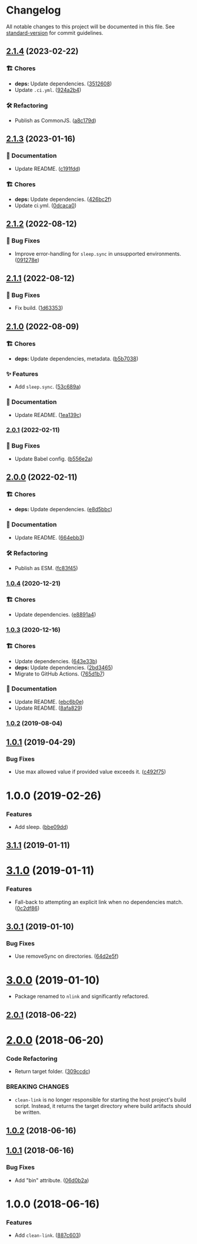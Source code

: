 # Changelog

All notable changes to this project will be documented in this file. See [standard-version](https://github.com/conventional-changelog/standard-version) for commit guidelines.

## [2.1.4](https://github.com/darkobits/sleep/compare/v2.1.3...v2.1.4) (2023-02-22)


### 🏗 Chores

* **deps:** Update dependencies. ([3512608](https://github.com/darkobits/sleep/commit/3512608b7605c06ff7c6a8a1ca1d7be537000947))
* Update `.ci.yml`. ([924a2b4](https://github.com/darkobits/sleep/commit/924a2b449779865f5e2cd65c0400501fc477885a))


### 🛠 Refactoring

* Publish as CommonJS. ([a8c179d](https://github.com/darkobits/sleep/commit/a8c179d1f83bc17d40a69189386939b94be5d12c))

## [2.1.3](https://github.com/darkobits/sleep/compare/v2.1.2...v2.1.3) (2023-01-16)


### 📖 Documentation

* Update README. ([c191fdd](https://github.com/darkobits/sleep/commit/c191fddf59ef6b490cee4df1f34a2844249bd4b1))


### 🏗 Chores

* **deps:** Update dependencies. ([426bc2f](https://github.com/darkobits/sleep/commit/426bc2f450c2024d4820bc52d094ff95b2878d8f))
* Update ci.yml. ([0dcaca0](https://github.com/darkobits/sleep/commit/0dcaca0d7c1ba0016999c755cd67af5a23f8f6e0))

## [2.1.2](https://github.com/darkobits/sleep/compare/v2.1.1...v2.1.2) (2022-08-12)


### 🐞 Bug Fixes

* Improve error-handling for `sleep.sync` in unsupported environments. ([091278e](https://github.com/darkobits/sleep/commit/091278ef6077ef5cf9aa9bb4090d614b607d3f29))

## [2.1.1](https://github.com/darkobits/sleep/compare/v2.1.0...v2.1.1) (2022-08-12)


### 🐞 Bug Fixes

* Fix build. ([1d63353](https://github.com/darkobits/sleep/commit/1d63353870c148e05006ed0f7c1e2d5027b7e9d2))

## [2.1.0](https://github.com/darkobits/sleep/compare/v2.0.1...v2.1.0) (2022-08-09)


### 🏗 Chores

* **deps:** Update dependencies, metadata. ([b5b7038](https://github.com/darkobits/sleep/commit/b5b7038909a00ef3397b5be61b1ec90d30414323))


### ✨ Features

* Add `sleep.sync`. ([53c689a](https://github.com/darkobits/sleep/commit/53c689af79d8d9185edeeebc8da62afce49c00dc))


### 📖 Documentation

* Update README. ([1ea139c](https://github.com/darkobits/sleep/commit/1ea139c3474b5cae97f887b6d8a8521e14a5c72e))

### [2.0.1](https://github.com/darkobits/sleep/compare/v2.0.0...v2.0.1) (2022-02-11)


### 🐞 Bug Fixes

* Update Babel config. ([b556e2a](https://github.com/darkobits/sleep/commit/b556e2aade88e146723c5fbe3114b76a736534da))

## [2.0.0](https://github.com/darkobits/sleep/compare/v1.0.4...v2.0.0) (2022-02-11)


### 🏗 Chores

* **deps:** Update dependencies. ([e8d5bbc](https://github.com/darkobits/sleep/commit/e8d5bbc423d8a370ef960208a15410a6a2d40fc3))


### 📖 Documentation

* Update README. ([664ebb3](https://github.com/darkobits/sleep/commit/664ebb3b9c96be262e14aae5252585672a3e9347))


### 🛠 Refactoring

* Publish as ESM. ([fc83f45](https://github.com/darkobits/sleep/commit/fc83f459240048e5fc7a9b2ba09ebe8acdb7f157))

### [1.0.4](https://github.com/darkobits/sleep/compare/v1.0.3...v1.0.4) (2020-12-21)


### 🏗 Chores

* Update dependencies. ([e8891a4](https://github.com/darkobits/sleep/commit/e8891a41648d9fe7fcc48a174acf6ba74c6a7088))

### [1.0.3](https://github.com/darkobits/sleep/compare/v1.0.2...v1.0.3) (2020-12-16)


### 🏗 Chores

* Update dependencies. ([643e33b](https://github.com/darkobits/sleep/commit/643e33b1e338fb068db1973469df308cf9e7b0ba))
* **deps:** Update dependencies. ([2bd3465](https://github.com/darkobits/sleep/commit/2bd3465db591ee5bc7ba3fdfb5af26eaf069efd3))
* Migrate to GitHub Actions. ([765d1b7](https://github.com/darkobits/sleep/commit/765d1b78ce3ef8ead448ab2dde686b600e7853af))


### 📖 Documentation

* Update README. ([ebc6b0e](https://github.com/darkobits/sleep/commit/ebc6b0e433d0f3924f4d0f81cbe319bbb4b3a2e3))
* Update README. ([8afa829](https://github.com/darkobits/sleep/commit/8afa829c70ce5964ed4a8ce26b13644ff2a97a70))

### [1.0.2](https://github.com/darkobits/sleep/compare/v1.0.1...v1.0.2) (2019-08-04)

## [1.0.1](https://github.com/darkobits/sleep/compare/v1.0.0...v1.0.1) (2019-04-29)


### Bug Fixes

* Use max allowed value if provided value exceeds it. ([c492f75](https://github.com/darkobits/sleep/commit/c492f75))



# 1.0.0 (2019-02-26)


### Features

* Add sleep. ([bbe09dd](https://github.com/darkobits/sleep/commit/bbe09dd))



<a name="3.1.1"></a>
## [3.1.1](https://github.com/darkobits/nlink/compare/v3.1.0...v3.1.1) (2019-01-11)



<a name="3.1.0"></a>
# [3.1.0](https://github.com/darkobits/nlink/compare/v3.0.1...v3.1.0) (2019-01-11)


### Features

* Fall-back to attempting an explicit link when no dependencies match. ([0c2df86](https://github.com/darkobits/nlink/commit/0c2df86))



<a name="3.0.1"></a>
## [3.0.1](https://github.com/darkobits/nlink/compare/v3.0.0...v3.0.1) (2019-01-10)


### Bug Fixes

* Use removeSync on directories. ([64d2e5f](https://github.com/darkobits/nlink/commit/64d2e5f))



<a name="3.0.0"></a>
# [3.0.0](https://github.com/darkobits/nlink/compare/v2.0.1...v3.0.0) (2019-01-10)

* Package renamed to `nlink` and significantly refactored.


<a name="2.0.1"></a>
## [2.0.1](https://github.com/darkobits/nlink/compare/v2.0.0...v2.0.1) (2018-06-22)



<a name="2.0.0"></a>
# [2.0.0](https://github.com/darkobits/nlink/compare/v1.0.2...v2.0.0) (2018-06-20)


### Code Refactoring

* Return target folder. ([309ccdc](https://github.com/darkobits/nlink/commit/309ccdc))


### BREAKING CHANGES

* `clean-link` is no longer responsible for starting the host project's build script. Instead, it returns the target directory where build artifacts should be written.



<a name="1.0.2"></a>
## [1.0.2](https://github.com/darkobits/nlink/compare/v1.0.1...v1.0.2) (2018-06-16)



<a name="1.0.1"></a>
## [1.0.1](https://github.com/darkobits/nlink/compare/v1.0.0...v1.0.1) (2018-06-16)


### Bug Fixes

* Add "bin" attribute. ([06d0b2a](https://github.com/darkobits/nlink/commit/06d0b2a))



<a name="1.0.0"></a>
# 1.0.0 (2018-06-16)


### Features

* Add `clean-link`. ([887c603](https://github.com/darkobits/nlink/commit/887c603))
